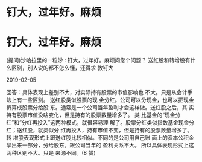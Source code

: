 # 钉大，过年好。麻烦

# 钉大，过年好。麻烦

(提问)沙哈拉里的一粒沙 : 钉大，过年好。麻烦问您个问题？ 送红股和转增股有什么区别，别人说的都不怎么懂，还得求 教钉大

2019-02-05

回答：具体表现上差别不大，对实际持有股票的市值影响也 不大。只是从会计手法上有一些区别。 送红股类似股票的现 金分红。公司可以分现金，也可以把现金折算成股票分给股 东。通常是一个公司当年盈利才会这样做。送红股之后，其 实持有股票市值没啥变化，但是持有的股票数量增多了。 类 比基金的“现金分红”和“分红再投入”这两种模式，就很容易理 解了。股票分红类似指数基金现金分红；送红股，就类似分 红再投入，持有市值不变，但是持有的股票数量增多了。 转 增股表现形式上跟送红股比较相似。不同的是公司用自己账 面上的资本公积金拿出来一部分，分给股东。跟公司当年的 盈利关系不大。 所以具体表现形式上这两种区别不大。只是 来源不同。(8 赞)
